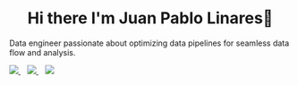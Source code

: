 <div align="center">
  <h1 align="center">Hi there I'm Juan Pablo Linares👋</h1>
</div>
<p align='left'>
  Data engineer passionate about optimizing data pipelines for seamless data flow and analysis.
</p>
<a href="https://www.linkedin.com/in/juan-pablo-linares-ramirez/">
    <img src="https://img.shields.io/badge/linkedin-%230077B5.svg?&style=for-the-badge&logo=linkedin&logoColor=white" />
  </a>&nbsp;&nbsp;
  <a href="">
    <img src="https://img.shields.io/badge/Gmail-D14836?style=for-the-badge&logo=gmail&logoColor=white" />        
</a>&nbsp;&nbsp;
<!--- <a href="https://www.instagram.com/juan_linares15/"> --->
    <img src="https://img.shields.io/badge/instagram-%23E4405F.svg?&style=for-the-badge&logo=instagram&logoColor=white" />        
</a>&nbsp;&nbsp;

